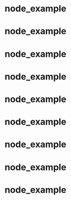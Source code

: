 # node_example
# node_example
# node_example
# node_example
# node_example
# node_example
# node_example
# node_example
# node_example
